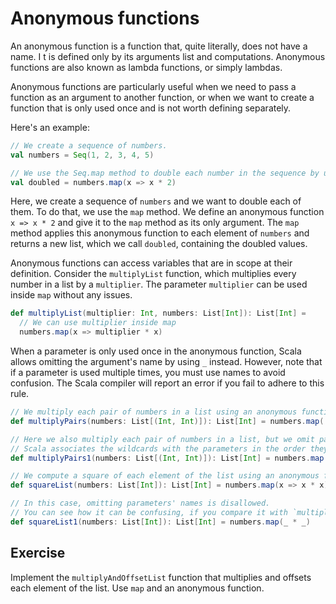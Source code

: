 # Anonymous functions

An anonymous function is a function that, quite literally, does not have a name. I
t is defined only by its arguments list and computations. 
Anonymous functions are also known as lambda functions, or simply lambdas.

Anonymous functions are particularly useful when we need to pass a function as an argument to another function, or when we want to create a function that is only used once and is not worth defining separately.

Here's an example:

```scala
// We create a sequence of numbers.
val numbers = Seq(1, 2, 3, 4, 5)

// We use the Seq.map method to double each number in the sequence by utilizing an anonymous function.
val doubled = numbers.map(x => x * 2)
```

Here, we create a sequence of `numbers` and we want to double each of them. 
To do that, we use the `map` method. 
We define an anonymous function `x => x * 2` and give it to the `map` method as its only argument. 
The `map` method applies this anonymous function to each element of `numbers` and returns a new list, which we call `doubled`, containing the doubled values.

Anonymous functions can access variables that are in scope at their definition.
Consider the `multiplyList` function, which multiplies every number in a list by a `multiplier`. 
The parameter `multiplier` can be used inside `map` without any issues.  

```scala
def multiplyList(multiplier: Int, numbers: List[Int]): List[Int] =
  // We can use multiplier inside map 
  numbers.map(x => multiplier * x)

```

When a parameter is only used once in the anonymous function, Scala allows omitting the argument's name by using `_` instead.
However, note that if a parameter is used multiple times, you must use names to avoid confusion. 
The Scala compiler will report an error if you fail to adhere to this rule. 

```scala
// We multiply each pair of numbers in a list using an anonymous function.
def multiplyPairs(numbers: List[(Int, Int)]): List[Int] = numbers.map((x, y) => x * y)

// Here we also multiply each pair of numbers in a list, but we omit parameters' names in the anonymous function.
// Scala associates the wildcards with the parameters in the order they are passed.  
def multiplyPairs1(numbers: List[(Int, Int)]): List[Int] = numbers.map(_ * _)

// We compute a square of each element of the list using an anonymous function. 
def squareList(numbers: List[Int]): List[Int] = numbers.map(x => x * x)

// In this case, omitting parameters' names is disallowed.
// You can see how it can be confusing, if you compare it with `multiplyPairs1`. 
def squareList1(numbers: List[Int]): List[Int] = numbers.map(_ * _)
```

## Exercise

Implement the `multiplyAndOffsetList` function that multiplies and offsets each element of the list. 
Use `map` and an anonymous function. 
